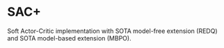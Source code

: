 # SAC+
Soft Actor-Critic implementation with SOTA model-free extension (REDQ) and SOTA model-based extension (MBPO).
